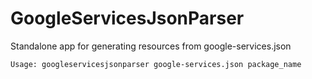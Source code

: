 # GoogleServicesJsonParser
Standalone app for generating resources from google-services.json

```
Usage: googleservicesjsonparser google-services.json package_name
```
